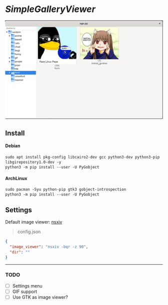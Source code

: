 # *SimpleGalleryViewer*

![demo](demo.png)


## Install
#### Debian
```
sudo apt install pkg-config libcairo2-dev gcc python3-dev python3-pip libgirepository1.0-dev -y
python3 -m pip install --user -U PyGobject
```
#### ArchLinux
```
sudo pacman -Syu python-pip gtk3 gobject-introspection
python3 -m pip install --user -U PyGobject
```

## Settings
Default image viewer: [nsxiv](https://codeberg.org/nsxiv/nsxiv)

> config.json
```json
{
  "image_viewer": "nsxiv -bqr -z 90",
  "dir": ""
}
```
---
### TODO
- [ ] Settings menu
- [ ] GIF support
- [ ] Use GTK as image viewer?
